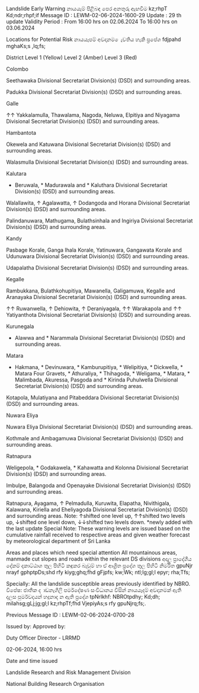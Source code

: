 Landslide Early Warning නායයෑම් පිළිබඳ පෙර අනතුරු ඇඟවීම kz;rhpT Kd;ndr;rhpf;if Message ID : LEWM-02-06-2024-1600-29 Update : 29 th update Validity Period : From 16:00 hrs on 02.06.2024 To 16:00 hrs on 03.06.2024

Locations for Potential Risk නායයෑපම් අවදානම ෙැවතිය හැකි ප්‍රපේශ fdjpahd mghaKs;s ,lq;fs;

District Level 1 (Yellow) Level 2 (Amber) Level 3 (Red)

Colombo

Seethawaka Divisional Secretariat Division(s) (DSD) and surrounding areas.

Padukka Divisional Secretariat Division(s) (DSD) and surrounding areas.

Galle

↑↑ Yakkalamulla, Thawalama, Nagoda, Neluwa, Elpitiya and Niyagama Divisional Secretariat Division(s) (DSD) and surrounding areas.

Hambantota

Okewela and Katuwana Divisional Secretariat Division(s) (DSD) and surrounding areas.

Walasmulla Divisional Secretariat Division(s) (DSD) and surrounding areas.

Kalutara

* Beruwala, * Madurawala and * Kaluthara Divisional Secretariat Division(s) (DSD) and surrounding areas.

Walallawita, ↑ Agalawatta, ↑ Dodangoda and Horana Divisional Secretariat Division(s) (DSD) and surrounding areas.

Palindanuwara, Mathugama, Bulathsinhala and Ingiriya Divisional Secretariat Division(s) (DSD) and surrounding areas.

Kandy

Pasbage Korale, Ganga Ihala Korale, Yatinuwara, Gangawata Korale and Udunuwara Divisional Secretariat Division(s) (DSD) and surrounding areas.

Udapalatha Divisional Secretariat Division(s) (DSD) and surrounding areas.

Kegalle

Rambukkana, Bulathkohupitiya, Mawanella, Galigamuwa, Kegalle and Aranayaka Divisional Secretariat Division(s) (DSD) and surrounding areas.

↑↑ Ruwanwella, ↑ Dehiowita, ↑ Deraniyagala, ↑↑ Warakapola and ↑↑ Yatiyanthota Divisional Secretariat Division(s) (DSD) and surrounding areas.

Kurunegala

* Alawwa and * Narammala Divisional Secretariat Division(s) (DSD) and surrounding areas.

Matara

* Hakmana, * Devinuwara, * Kamburupitiya, * Welipitiya, * Dickwella, * Matara Four Gravets, * Athuraliya, * Thihagoda, * Weligama, * Matara, * Malimbada, Akuressa, Pasgoda and * Kirinda Puhulwella Divisional Secretariat Division(s) (DSD) and surrounding areas.

Kotapola, Mulatiyana and Pitabeddara Divisional Secretariat Division(s) (DSD) and surrounding areas.

Nuwara Eliya

Nuwara Eliya Divisional Secretariat Division(s) (DSD) and surrounding areas.

Kothmale and Ambagamuwa Divisional Secretariat Division(s) (DSD) and surrounding areas.

Ratnapura

Weligepola, * Godakawela, * Kahawatta and Kolonna Divisional Secretariat Division(s) (DSD) and surrounding areas.

Imbulpe, Balangoda and Openayake Divisional Secretariat Division(s) (DSD) and surrounding areas.

Ratnapura, Ayagama, ↑ Pelmadulla, Kuruwita, Elapatha, Nivithigala, Kalawana, Kiriella and Eheliyagoda Divisional Secretariat Division(s) (DSD) and surrounding areas. Note: ↑shifted one level up, ↑↑shifted two levels up, ↓shifted one level down, ↓↓shifted two levels down. *newly added with the last update Special Note: These warning levels are issued based on the cumulative rainfall received to respective areas and given weather forecast by meteorological department of Sri Lanka

Areas and places which need special attention All mountainous areas, manmade cut slopes and roads within the relevant DS divisions අදාල ප්‍රාදේශීය දේකම් දකාට්ඨාශ තුල පිහිටි කඳුකර බෑවුම් හා ඒ ආශ්‍රිත ප්‍රදේශ තුල පිහිටි නිර්මිත gpuNjr nrayf gphptpDs;shd rfy kiyg;ghq;fhd gFjpfs; kw;Wk; ntl;lg;gl;l epyr; rha;Tfs;

Specially: All the landslide susceptible areas previously identified by NBRO. විපේෂ: ජාතික ද ාඩනැගිලි පර්මදේෂණ සංවිධානය විසින් නායයෑදම් අවදානමක් ඇති දලස පුර්මවදයන් හදුනාද න ඇති ප්‍රදේශ tpNrlkhf: NBROtpdhy; Kd;dh; milahsg;gLj;jg;gl;l kz;rhpTf;fhd VjepiyAs;s rfy gpuNjrq;fs;.

Previous Message ID : LEWM-02-06-2024-0700-28

Issued by: Approved by:

Duty Officer Director - LRRMD

02-06-2024, 16:00 hrs

Date and time issued

Landslide Research and Risk Management Division

National Building Research Organisation